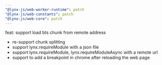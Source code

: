 ```yaml
---
"@lynx-js/web-worker-runtime": patch
"@lynx-js/web-constants": patch
"@lynx-js/web-core": patch
---
```


feat: support load bts chunk from remote address

- re-support chunk splitting
- support lynx.requireModule with a json file
- support lynx.requireModule, lynx.requireModuleAsync with a remote url
- support to add a breakpoint in chrome after reloading the web page
